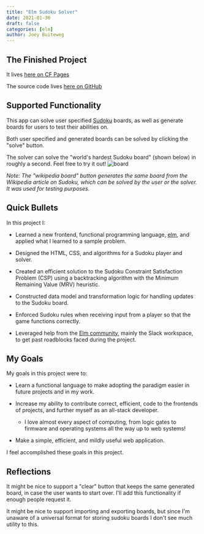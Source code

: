 ```yaml
---
title: "Elm Sudoku Solver"
date: 2021-01-30
draft: false
categories: [elm]
author: Joey Buiteweg
---
```


## The Finished Project

It lives [here on CF Pages](https://elm-sudoku.pages.dev/)

The source code lives [here on GitHub](https://github.com/joebb97/elm_sudoku/tree/master)

## Supported Functionality

This app can solve user specified [Sudoku](https://en.wikipedia.org/wiki/Sudoku) boards, as well as generate boards for users to test their abilities on.

Both user specified and generated boards can be solved by clicking the "solve" button.

The solver can solve the "world's hardest Sudoku board" (shown below) in roughly a second. Feel free to try it out!
![board](/sudoku.jpg)

_Note: The "wikipedia board" button generates the same board from the Wikipedia article on Sudoku, which can be solved by the user or the solver. It was used for testing purposes._

## Quick Bullets

In this project I:

- Learned a new frontend, functional programming language, [elm](https://elm-lang.org/), and applied what I learned to a sample problem.

- Designed the HTML, CSS, and algorithms for a Sudoku player and solver.

- Created an efficient solution to the Sudoku Constraint Satisfaction Problem (CSP) using a backtracking algorithm with the Minimum Remaining Value (MRV) heuristic.

- Constructed data model and transformation logic for handling updates to the Sudoku board.

- Enforced Sudoku rules when receiving input from a player so that the game functions correctly.

- Leveraged help from the [Elm community](https://faq.elm-community.org/), mainly the Slack workspace, to get past roadblocks faced during the project.

## My Goals

My goals in this project were to:

- Learn a functional language to make adopting the paradigm easier in future projects and in my work.

- Increase my ability to contribute correct, efficient, code to the frontends of projects, and further myself as an all-stack developer.

  - I love almost every aspect of computing, from logic gates to firmware and operating systems all the way up to web systems!

- Make a simple, efficient, and mildly useful web application.

I feel accomplished these goals in this project.

## Reflections

It might be nice to support a "clear" button that keeps the same generated board, in case the user wants to start over. I'll add this functionality if enough people request it.

It might be nice to support importing and exporting boards, but since I'm unaware of a universal format for storing sudoku boards I don't see much utility to this.
